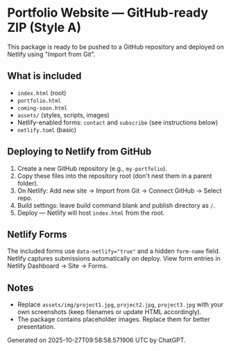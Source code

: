 # Portfolio Website — GitHub-ready ZIP (Style A)
This package is ready to be pushed to a GitHub repository and deployed on Netlify using "Import from Git".

## What is included
- `index.html` (root)
- `portfolio.html`
- `coming-soon.html`
- `assets/` (styles, scripts, images)
- Netlify-enabled forms: `contact` and `subscribe` (see instructions below)
- `netlify.toml` (basic)

## Deploying to Netlify from GitHub
1. Create a new GitHub repository (e.g., `my-portfolio`).
2. Copy these files into the repository root (don't nest them in a parent folder).
3. On Netlify: Add new site → Import from Git → Connect GitHub → Select repo.
4. Build settings: leave build command blank and publish directory as `/`.
5. Deploy — Netlify will host `index.html` from the root.

## Netlify Forms
The included forms use `data-netlify="true"` and a hidden `form-name` field. Netlify captures submissions automatically on deploy. View form entries in Netlify Dashboard → Site → Forms.

## Notes
- Replace `assets/img/project1.jpg`, `project2.jpg`, `project3.jpg` with your own screenshots (keep filenames or update HTML accordingly).
- The package contains placeholder images. Replace them for better presentation.

Generated on 2025-10-27T09:58:58.571906 UTC by ChatGPT.
